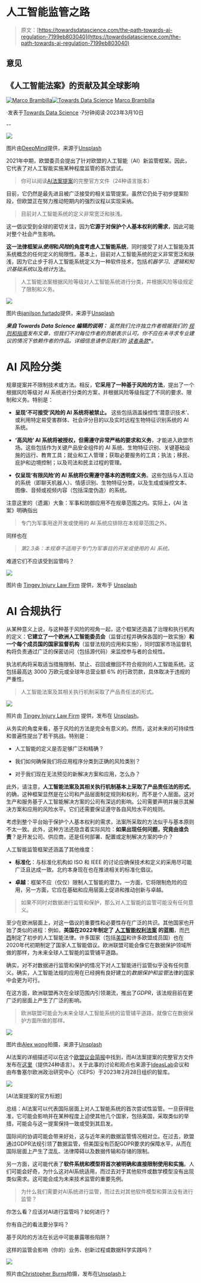 # 人工智能监管之路

> 原文：[https://towardsdatascience.com/the-path-towards-ai-regulation-7199eb803040](https://towardsdatascience.com/the-path-towards-ai-regulation-7199eb803040)

## 意见

## 《人工智能法案》的贡献及其全球影响

[](https://marco-brambilla.medium.com/?source=post_page-----7199eb803040--------------------------------)[![Marco Brambilla](../Images/eb60e3445d68c398a5d5a1f3ded98a6b.png)](https://marco-brambilla.medium.com/?source=post_page-----7199eb803040--------------------------------)[](https://towardsdatascience.com/?source=post_page-----7199eb803040--------------------------------)[![Towards Data Science](../Images/a6ff2676ffcc0c7aad8aaf1d79379785.png)](https://towardsdatascience.com/?source=post_page-----7199eb803040--------------------------------) [Marco Brambilla](https://marco-brambilla.medium.com/?source=post_page-----7199eb803040--------------------------------)

·发表于[Towards Data Science](https://towardsdatascience.com/?source=post_page-----7199eb803040--------------------------------) ·7分钟阅读·2023年3月10日

--

![](../Images/e4f6f5af15be7e782802bbbda0da8cef.png)

图片由[DeepMind](https://unsplash.com/@deepmind?utm_source=medium&utm_medium=referral)提供，来源于[Unsplash](https://unsplash.com/?utm_source=medium&utm_medium=referral)

2021年中期，欧盟委员会提出了针对欧盟的人工智能（AI）新监管框架。因此，它代表了对人工智能实施某种程度监管的首次尝试。

> 你可以阅读[AI法案提案](https://eur-lex.europa.eu/legal-content/EN/TXT/?uri=celex%3A52021PC0206)的完整官方文件（24种语言版本）

目前，它仍然是最先进且被广泛接受的相关监管提案。虽然它仍处于初步提案阶段，但欧盟正在努力推动短期内的强烈议程以实现采纳。

> 目前对人工智能系统的定义非常宽泛和肤浅。

这一倡议受到全球的密切关注，因为**它源于对保护个人基本权利的需求**，因此可能对整个社会产生影响。

**这一法律框架从*使用*和*风险*的角度考虑人工智能系统**，同时接受了对人工智能及其系统概念的任何定义的局限性。基本上，目前对人工智能系统的定义非常宽泛和肤浅，因为它止步于将人工智能系统定义为一种软件技术，包括*机器学习*、*逻辑和知识基础系统*以及*统计*方法。

> 人工智能法案根据风险等级对人工智能系统进行分类，并根据风险等级规定了限制和义务。

![](../Images/28497c648a0c51142eda0e24d6f2e37a.png)

图片由[janilson furtado](https://unsplash.com/@janilson123?utm_source=medium&utm_medium=referral)提供，来源于[Unsplash](https://unsplash.com/?utm_source=medium&utm_medium=referral)

***来自 Towards Data Science 编辑的说明：*** *虽然我们允许独立作者根据我们的* [*规则和指南*](/questions-96667b06af5)*发布文章，但我们不对每位作者的贡献表示认可。你不应在未寻求专业建议的情况下依赖作者的作品。详细信息请参见我们的* [*读者条款*](/readers-terms-b5d780a700a4)*。

# AI 风险分类

规章提案并不限制技术或方法。相反，**它采用了一种基于风险的方法**，提出了一个根据风险等级对 AI 系统进行分类的方案，并根据风险等级指定了不同的要求、限制和义务。特别是：

+   **呈现‘不可接受’风险的 AI 系统将被禁止。** 这些包括涵盖操控性‘潜意识技术’、或利用特定易受害群体、社会评分目的以及实时远程生物特征识别系统的 AI 系统。

+   **‘高风险’ AI 系统将被授权，但需遵守非常严格的要求和义务**，才能进入欧盟市场。这些包括作为关键产品安全组件的 AI 系统、生物特征识别、关键基础设施的运行、教育工具；就业和工人管理；获取必要服务的工具；执法；移民、庇护和边境控制；以及司法和民主过程的管理。

+   **仅呈现‘有限风险’的 AI 系统将仅需遵守基本的透明度义务**。这些包括与人互动的系统（即聊天机器人）、情感识别、生物特征分类，以及生成或操控文本、图像、音频或视频内容（包括深度伪造）的系统。

注意这里的（遗漏）大象：军事和防御应用不在规章范围之内。实际上，《AI 法案》明确指出

> 专门为军事用途开发或使用的 AI 系统应排除在本规章范围之外。

同样也在

> *第2.3条：本规章不适用于专门为军事目的开发或使用的 AI 系统。*

难道它们不应该受到监管吗？

![](../Images/6a671815b0cf2260c277487ce19c2238.png)

图片由 [Tingey Injury Law Firm](https://unsplash.com/@tingeyinjurylawfirm?utm_source=medium&utm_medium=referral) 提供，发布于 [Unsplash](https://unsplash.com/?utm_source=medium&utm_medium=referral)

# AI 合规执行

从某种意义上说，与这种基于风险的视角一起，这个框架还涵盖了治理和执行机构的定义：**它建立了一个欧洲人工智能委员会**（监督过程并确保各国的一致实施）**和一个每个成员国的国家监督机构**（监督法规的应用和实施），同时国家市场监督机构将负责通过广泛的保密访问（包括源代码）来监控参与者的合规性。

执法机构将采取适当措施限制、禁止、召回或撤回不符合规则的人工智能系统。这包括最高达 3000 万欧元或全球年总营业额 6% 的行政罚款，具体取决于违规的严重性。

> 人工智能法案及其相关执行机制采取了产品责任法的形式。

![](../Images/2fb660ca5369751afbde65b65b5cffd2.png)

照片由 [Tingey Injury Law Firm](https://unsplash.com/@tingeyinjurylawfirm?utm_source=medium&utm_medium=referral) 提供，发布在 [Unsplash](https://unsplash.com/?utm_source=medium&utm_medium=referral)。

从务实的角度来看，基于风险的方法是完全有意义的。然而，这对未来的可持续性和普遍性提出了若干挑战。特别是：

+   人工智能的定义是否足够广泛和精确？

+   我们如何确保我们将应用程序分类到正确的风险类别？

+   对于我们现在无法预见的新解决方案和应用，怎么办？

此外，请注意，**人工智能法案及其相关执行机制基本上采取了产品责任法的形式**。的确，这种框架显然是在公司和产品层面制定规则和权利，而不是个人层面。这对生产和服务基于人工智能解决方案的公司有深远的影响。公司需要声明并展示其解决方案和应用的风险水平。它们还需要保证遵守各自风险水平的规则。

考虑到整个平台始于保护个人基本权利的需求，法案所采取的方法似乎与基本原则不太一致。此外，这种方法还隐含着实际风险：**如果出现任何问题，究竟由谁负责**？是开发公司、供应商，还是任何部署、配置或定制解决方案的中介？

人工智能监管框架还涵盖了其他维度：

+   **标准化**：与标准化机构如 ISO 和 IEEE 的讨论应确保技术和定义的采用尽可能广泛且达成一致。北约本身现在也在推进相关的标准化倡议。

+   **卓越**：框架不应（仅仅）限制人工智能的潜力。一方面，它将限制危险的应用，另一方面，它应在基础和应用层面上促进和推动创新与卓越。

> 如果不同时对数据进行监管和保护，那么对人工智能的监管可能没有任何意义。

至少在欧洲层面上，对这一倡议的重要性和必要性存在广泛的共识。其他国家也开始了类似的进程：例如，**美国在2022年制定了** [**人工智能权利法案**](https://www.whitehouse.gov/ostp/ai-bill-of-rights/) **的蓝图**，而[巴西](https://www.politico.eu/newsletter/ai-decoded/brazils-ai-law-us-takes-a-risk-based-approach-social-scoring/)制定了初步的人工智能法律。许多国家（包括[美国](https://www.ai.gov/)和许多欧盟成员国）也在2020年代初期制定了国家人工智能倡议。欧洲联盟可能会像它在数据保护领域所做的那样，为未来全球人工智能的监管铺平道路。

确实，对不对数据进行监管和保护的情况下对人工智能进行监管似乎没有任何意义。确实，人工智能法规的应用在已经拥有良好建立的*数据保护和监管*法律的国家中会更为可行。

在这方面，欧洲联盟再次在全球范围内引领潮流，推出了*GDPR*，该法规目前在更广泛的层面上产生了广泛的影响。

> 欧洲联盟可能会为未来全球人工智能系统的监管铺平道路，就像它在数据保护方面所做的那样。

![](../Images/76d2d8cd3335827149049462daf1944f.png)

图片由[Alex wong](https://unsplash.com/@killerfvith?utm_source=medium&utm_medium=referral)拍摄，来源于[Unsplash](https://unsplash.com/?utm_source=medium&utm_medium=referral)

AI法案的详细描述可以在这个[欧盟议会简报](https://www.europarl.europa.eu/RegData/etudes/BRIE/2021/698792/EPRS_BRI(2021)698792_EN.pdf)中找到，而AI法案提案的完整官方文件发布在[这里](https://eur-lex.europa.eu/legal-content/EN/TXT/?uri=celex%3A52021PC0206)（提供24种语言）。关于此事的讨论和观点也来源于[IdeasLab](https://ideaslab.ceps.eu/)会议和由布鲁塞尔欧洲政治研究中心（CEPS）于2023年2月28日组织的智库。

![](../Images/d7aa6a0726cade6bc6504969fcf66b36.png)

[AI法案提案的官方标题]

总结：AI法案可以代表国际层面上对人工智能系统的首次尝试性监管。一旦获得批准，它可能会影响并在某种程度上迫使其他几个国家，包括美国，采取类似的举措，可能会与这一提案保持一致或受到其启发。

国际间的协调可能会带来好处，这与近年来的数据监管情况相对立。在过去，欧盟通过GDPR法规引领了数据监管，但美国没有匹配GDPR要求的保障水平，从而在国际层面上产生了混乱、法律障碍以及数据传输和存储的限制。

另一方面，这可能代表了**软件系统和模型将首次被明确和直接限制使用和实施**。人们可能会好奇，为什么这对AI系统适用，而过去对于其他软件或数学模型没有出现类似需求。这可能会成为未来技术监管的重要先例。

> 为什么我们需要对AI系统进行监管，而过去对其他软件模型和算法没有进行监管？

你怎么看？应该对AI进行监管吗？如何进行？

你有自己的看法要分享吗？

基于风险的方法在长远中可能暴露哪些陷阱？

这样的监管会影响（你的）业务、创新过程或数据科学实践吗？

![](../Images/824c641d34a9b223b836dca1b14ee694.png)

照片由[Christopher Burns](https://unsplash.com/@christopher__burns?utm_source=medium&utm_medium=referral)拍摄，发布在[Unsplash](https://unsplash.com/?utm_source=medium&utm_medium=referral)上
